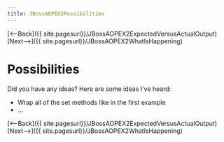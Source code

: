 ```yaml
---
title: JBossAOPEX2Possibilities
---
```

[<--Back]({{ site.pagesurl}}/JBossAOPEX2ExpectedVersusActualOutput) [Next-->]({{ site.pagesurl}}/JBossAOPEX2WhatIsHappening)

# Possibilities
Did you have any ideas? Here are some ideas I’ve heard:
* Wrap all of the set methods like in the first example
* …

[<--Back]({{ site.pagesurl}}/JBossAOPEX2ExpectedVersusActualOutput) [Next-->]({{ site.pagesurl}}/JBossAOPEX2WhatIsHappening)

